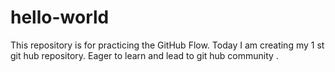 # hello-world
This repository is for practicing the GitHub Flow.
Today I am creating my 1 st git hub repository.
Eager to learn and lead to git hub community .
